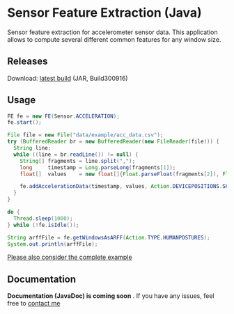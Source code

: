 # Sensor Feature Extraction (Java)
Sensor feature extraction for accelerometer sensor data. This application allows to compute several different common features for any window size.

## Releases
Download: [latest build](https://github.com/sztyler/sensorfeatureextraction/releases/tag/Build300916) (JAR, Build300916)

## Usage
```java
FE fe = new FE(Sensor.ACCELERATION);
fe.start();

File file = new File("data/example/acc_data.csv");
try (BufferedReader br = new BufferedReader(new FileReader(file))) {
  String line;
  while ((line = br.readLine()) != null) {
    String[] fragments = line.split(",");
    long     timestamp = Long.parseLong(fragments[1]);
    float[]  values    = new float[]{Float.parseFloat(fragments[2]), Float.parseFloat(fragments[3]), Float.parseFloat(fragments[4])};

    fe.addAccelerationData(timestamp, values, Action.DEVICEPOSITIONS.SHIN, Action.HUMANPOSTURES.WALKING, "mall", "shopping");
  }
}

do {
  Thread.sleep(1000);
} while (!fe.isIdle());

String arffFile = fe.getWindowsAsARFF(Action.TYPE.HUMANPOSTURES);
System.out.println(arffFile);
```
[Please also consider the complete example](https://github.com/sztyler/sensorfeatureextraction/blob/master/src/de/unima/ar/collector/features/example/UsageExample.java)

## Documentation
**Documentation (JavaDoc) is coming soon** . If you have any issues, feel free to [contact me](http://sensor.informatik.uni-mannheim.de)
